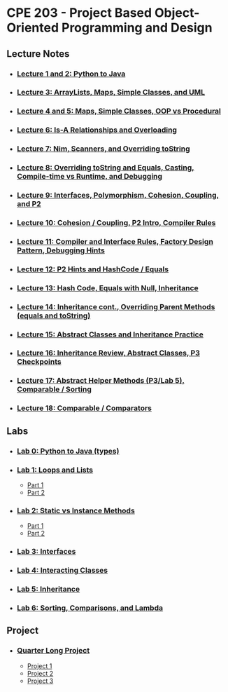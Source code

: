 # CPE 203 - Project Based Object-Oriented Programming and Design

## Lecture Notes
- ### [Lecture 1 and 2: Python to Java](./Lectures/PythontoJava.md)
- ### [Lecture 3: ArrayLists, Maps, Simple Classes, and UML](./Lectures/ClassesUML.md)
- ### [Lecture 4 and 5: Maps, Simple Classes, OOP vs Procedural](./Lectures/MapsClassesOOPvProced.md)
- ### [Lecture 6: Is-A Relationships and Overloading](./Lectures/IsARelationships.md)
- ### [Lecture 7: Nim, Scanners, and Overriding toString](./Lectures/NimSannersParentMethods.md)
- ### [Lecture 8: Overriding toString and Equals, Casting, Compile-time vs Runtime, and Debugging](./Lectures/CastingCompileDebugging.md)
- ### [Lecture 9: Interfaces, Polymorphism, Cohesion, Coupling, and P2](./Lectures/InterfacesPolymorph.md)
- ### [Lecture 10: Cohesion / Coupling, P2 Intro, Compiler Rules](./Lectures/CohesionCouplingP2CompilerRules.md)
- ### [Lecture 11: Compiler and Interface Rules, Factory Design Pattern, Debugging Hints](./Lectures/CompilerInterfaceRulesFactoryDesign.md)
- ### [Lecture 12: P2 Hints and HashCode / Equals](./Lectures/P2HashCodeEquals.md)
- ### [Lecture 13: Hash Code, Equals with Null, Inheritance](./Lectures/HashCodeEqualsNullInheritance.md)
- ### [Lecture 14: Inheritance cont., Overriding Parent Methods (equals and toString)](./Lectures/InheritanceParentMethods.md)
- ### [Lecture 15: Abstract Classes and Inheritance Practice](./Lectures/AbstractClassesInheritance.md)
- ### [Lecture 16: Inheritance Review, Abstract Classes, P3 Checkpoints](./Lectures/InheritanceReviewAbstractClassesP3.md)
- ### [Lecture 17: Abstract Helper Methods (P3/Lab 5), Comparable / Sorting](./Lectures/AbstractHelperMethodsP3Lab5.md)
- ### [Lecture 18: Comparable / Comparators](./Lectures/ComparableComparators.md)

## Labs
- ### [Lab 0: Python to Java (types)](Lab0)
- ### [Lab 1: Loops and Lists](http://users.csc.calpoly.edu/~klmork/203/labs/lab1.html)
    - [Part 1](https://github.com/ishaansathaye/part1)
    - [Part 2](https://github.com/ishaansathaye/part2)
- ### [Lab 2: Static vs Instance Methods](http://users.csc.calpoly.edu/~klmork/203/labs/lab2.html)
    - [Part 1](https://github.com/ishaansathaye/CPE203Lab2-1)
    - [Part 2](https://github.com/ishaansathaye/CPE203Lab2-2)
- ### [Lab 3: Interfaces](https://github.com/ishaansathaye/CPE203Lab3)
- ### [Lab 4: Interacting Classes](https://github.com/ishaansathaye/CPE203Lab4)
- ### [Lab 5: Inheritance](https://github.com/ishaansathaye/CPE203Lab5)
- ### [Lab 6: Sorting, Comparisons, and Lambda](https://github.com/ishaansathaye/CPE203Lab6)

## Project
- ### [Quarter Long Project](https://github.com/cpe203/quarter-long-project-ishaansathaye)
    - [Project 1](https://users.csc.calpoly.edu/~klmork/203/proj/assignment1.html)
    - [Project 2](https://users.csc.calpoly.edu/~klmork/203/proj/assignment2.html)
    - [Project 3](https://users.csc.calpoly.edu/~klmork/203/proj/assignment3.html)